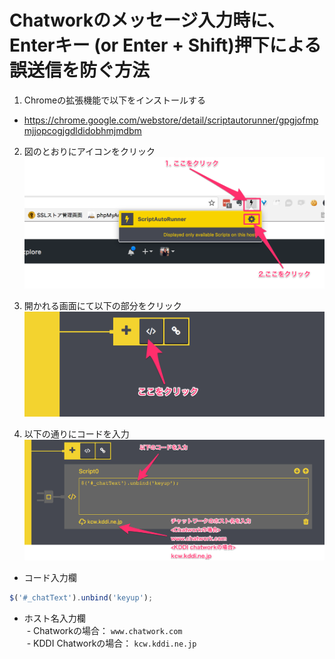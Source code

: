 # Chatworkのメッセージ入力時に、Enterキー (or Enter + Shift)押下による誤送信を防ぐ方法

1. Chromeの拡張機能で以下をインストールする
- https://chrome.google.com/webstore/detail/scriptautorunner/gpgjofmpmjjopcogjgdldidobhmjmdbm

2. 図のとおりにアイコンをクリック
![aaaa](image1.png)

3. 開かれる画面にて以下の部分をクリック
![aaaa](image2.png)

4. 以下の通りにコードを入力
![aaaa](image3.png)

- コード入力欄  

```javascript
$('#_chatText').unbind('keyup');
```

- ホスト名入力欄  
  - Chatworkの場合： `www.chatwork.com`  
  - KDDI Chatworkの場合： `kcw.kddi.ne.jp`
